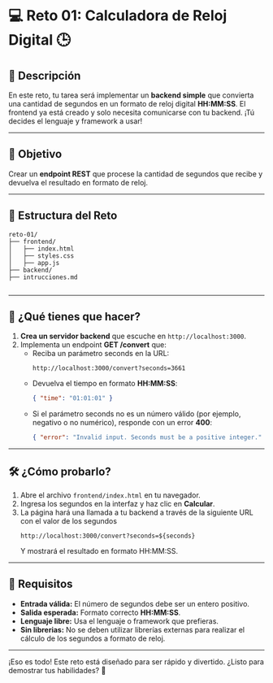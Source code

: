 # 💻 Reto 01: Calculadora de Reloj Digital 🕒

## 📝 Descripción

En este reto, tu tarea será implementar un **backend simple** que convierta una cantidad de segundos en un formato de reloj digital **HH:MM:SS**. El frontend ya está creado y solo necesita comunicarse con tu backend. ¡Tú decides el lenguaje y framework a usar!

---

## 🎯 Objetivo

Crear un **endpoint REST** que procese la cantidad de segundos que recibe y devuelva el resultado en formato de reloj.

---

## 📂 Estructura del Reto
```
reto-01/
├── frontend/
│   ├── index.html
│   ├── styles.css
│   ├── app.js
├── backend/
├── intrucciones.md


```
---
## 🚀 ¿Qué tienes que hacer?

1. **Crea un servidor backend** que escuche en `http://localhost:3000`.
2. Implementa un endpoint **GET /convert** que:
   - Reciba un parámetro seconds en la URL:
     ```
     http://localhost:3000/convert?seconds=3661
     ```
   - Devuelva el tiempo en formato **HH:MM:SS**:
     ```json
     { "time": "01:01:01" }
     ```
   - Si el parámetro seconds no es un número válido (por ejemplo, negativo o no numérico), responde con un error **400**:
     ```json
     { "error": "Invalid input. Seconds must be a positive integer." }
     ```

---

## 🛠️ ¿Cómo probarlo?

1. Abre el archivo `frontend/index.html` en tu navegador.
2. Ingresa los segundos en la interfaz y haz clic en **Calcular**.
3. La página hará una llamada a tu backend a través de la siguiente URL con el valor de los segundos
     ```
     http://localhost:3000/convert?seconds=${seconds}
     ```
     Y mostrará el resultado en formato HH:MM:SS.

---

## 📑 Requisitos

- **Entrada válida:** El número de segundos debe ser un entero positivo.
- **Salida esperada:** Formato correcto **HH:MM:SS**.
- **Lenguaje libre:** Usa el lenguaje o framework que prefieras.
- **Sin librerias:** No se deben utilizar librerías externas para realizar el cálculo de los segundos a formato de reloj.

---

¡Eso es todo! Este reto está diseñado para ser rápido y divertido. ¿Listo para demostrar tus habilidades? 💪
